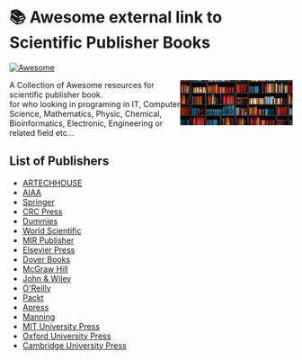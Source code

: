 # 📚 Awesome external link to Scientific Publisher Books

[![Awesome](https://cdn.rawgit.com/sindresorhus/awesome/d7305f38d29fed78fa85652e3a63e154dd8e8829/media/badge.svg)](https://github.com/KravitzMC/awesome-scientific-publisher-books) 


<img src="https://raw.githubusercontent.com/KravitzMC/awesome-scientific-publisher-books/main/library11.jpg" width="200" height="80" align="right">

A Collection of Awesome resources for scientific publisher book.
<br> for who looking in programing in IT, Computer Science, Mathematics, Physic, Chemical, Bioinformatics, Electronic, Engineering or related field etc...

## List of Publishers

- [ARTECHHOUSE](https://us.artechhouse.com)
- [AIAA](https://www.aiaa.org/publications)
- [Springer](https://www.springer.com)
- [CRC Press](https://www.routledge.com)
- [Dummies](https://www.dummies.com)
- [World Scientific](https://www.worldscientific.com)
- [MIR Publisher](https://mirtitles.org)
- [Elsevier Press](https://www.elsevier.com/about/global-press-office)
- [Dover Books](https://store.doverpublications.com/pages/math-science)
- [McGraw Hill](https://www.mheducation.com)
- [John & Wiley](https://www.wiley.com)
- [O'Reilly](https://www.oreilly.com)
- [Packt](https://www.packtpub.com)
- [Apress](https://www.apress.com)
- [Manning](https://www.manning.com)
- [MIT University Press](https://mitpress.mit.edu/textbooks)
- [Oxford University Press](https://global.oup.com/academic)
- [Cambridge University Press](https://www.cambridge.org/core/publications/textbooks)
